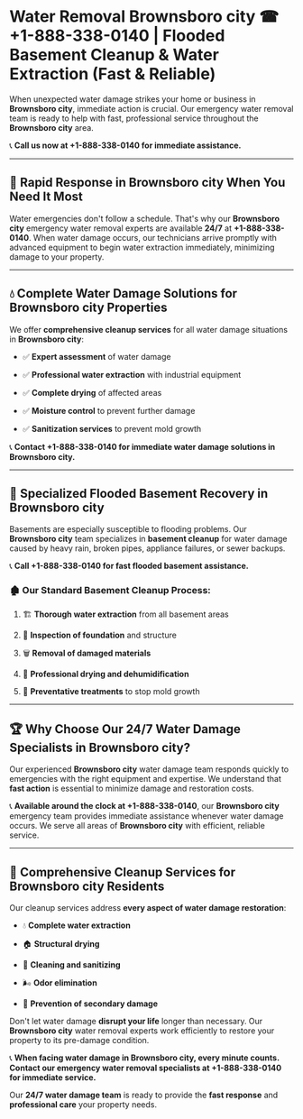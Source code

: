 # Water Removal Brownsboro city ☎ +1-888-338-0140 | Flooded Basement Cleanup & Water Extraction (Fast & Reliable)

When unexpected water damage strikes your home or business in **Brownsboro city**, immediate action is crucial. Our emergency water removal team is ready to help with fast, professional service throughout the **Brownsboro city** area. 

📞 **Call us now at +1-888-338-0140 for immediate assistance.**
---
## 🚀 Rapid Response in Brownsboro city When You Need It Most
Water emergencies don't follow a schedule. That's why our **Brownsboro city** emergency water removal experts are available **24/7** at **+1-888-338-0140**. When water damage occurs, our technicians arrive promptly with advanced equipment to begin water extraction immediately, minimizing damage to your property.
---
## 💧 Complete Water Damage Solutions for Brownsboro city Properties
We offer **comprehensive cleanup services** for all water damage situations in **Brownsboro city**:
- ✅ **Expert assessment** of water damage  
- ✅ **Professional water extraction** with industrial equipment  
- ✅ **Complete drying** of affected areas  
- ✅ **Moisture control** to prevent further damage  
- ✅ **Sanitization services** to prevent mold growth  
📞 **Contact +1-888-338-0140 for immediate water damage solutions in Brownsboro city.**
---
## 🌊 Specialized Flooded Basement Recovery in Brownsboro city
Basements are especially susceptible to flooding problems. Our **Brownsboro city** team specializes in **basement cleanup** for water damage caused by heavy rain, broken pipes, appliance failures, or sewer backups. 
📞 **Call +1-888-338-0140 for fast flooded basement assistance.**
### 🏚️ Our Standard Basement Cleanup Process:
1. 🏗️ **Thorough water extraction** from all basement areas  
2. 🔎 **Inspection of foundation** and structure  
3. 🗑️ **Removal of damaged materials**  
4. 💨 **Professional drying and dehumidification**  
5. 🚫 **Preventative treatments** to stop mold growth  
---
## 🏆 Why Choose Our 24/7 Water Damage Specialists in Brownsboro city?
Our experienced **Brownsboro city** water damage team responds quickly to emergencies with the right equipment and expertise. We understand that **fast action** is essential to minimize damage and restoration costs.
📞 **Available around the clock at +1-888-338-0140**, our **Brownsboro city** emergency team provides immediate assistance whenever water damage occurs. We serve all areas of **Brownsboro city** with efficient, reliable service.
---
## 🧹 Comprehensive Cleanup Services for Brownsboro city Residents
Our cleanup services address **every aspect of water damage restoration**:
- 💧 **Complete water extraction**  
- 🏠 **Structural drying**  
- 🧼 **Cleaning and sanitizing**  
- 🌬️ **Odor elimination**  
- 🚫 **Prevention of secondary damage**  
Don't let water damage **disrupt your life** longer than necessary. Our **Brownsboro city** water removal experts work efficiently to restore your property to its pre-damage condition.
📞 **When facing water damage in Brownsboro city, every minute counts. Contact our emergency water removal specialists at +1-888-338-0140 for immediate service.**
Our **24/7 water damage team** is ready to provide the **fast response** and **professional care** your property needs.
